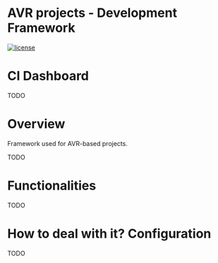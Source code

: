 # AVR projects - Development Framework
[![license](https://img.shields.io/badge/License-MIT-purple.svg)](LICENSE)

# CI Dashboard

TODO

# Overview

Framework used for AVR-based projects.

TODO

# Functionalities

TODO

# How to deal with it? Configuration

TODO
